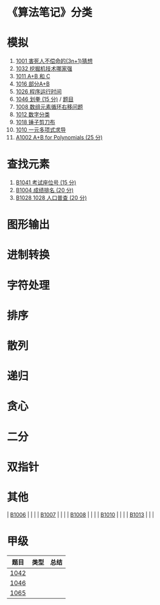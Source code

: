 
# 《算法笔记》分类

# 模拟

1. [1001 害死人不偿命的(3n+1)猜想](b/1001.cpp)
2. [1032 挖掘机技术哪家强](b/1032.cpp)
3. [1011 A+B 和 C](b/1011.cpp)
4. [1016 部分A+B](b/1016.cpp)
5. [1026 程序运行时间](b/1026.cpp)
6. [1046 划拳 (15 分)](b/1046.cpp) / [题目](https://pintia.cn/problem-sets/994805260223102976/problems/994805277847568384)
7. [1008 数组元素循环右移问题](b/1008.cpp)
8. [1012 数字分类](b/1012.cpp)
9. [1018 锤子剪刀布](b/1018.cpp)
10. [1010 一元多项式求导](b/1010.cpp)
11. [A1002 A+B for Polynomials (25 分)](a/1002.cpp)

# 查找元素

1. [B1041 考试座位号 (15 分)](b/1041.cpp)
2. [B1004 成绩排名 (20 分)](b/1004.cpp)
3. [B1028 1028 人口普查 (20 分)](b/1028.cpp)

# 图形输出

# 进制转换

# 字符处理

# 排序

# 散列

# 递归

# 贪心

# 二分

# 双指针

# 其他


| [B1006](pat/b1006.md) |       |       |
| [B1007](pat/b1007.md) |       |       |
| [B1008](pat/b1008.md) |       |       |
| [B1010](pat/b1010.md) |       |       |
| [B1013](pat/b1013.md) |       |       |


# 甲级

|         题目         | 类型  | 总结  |
| :------------------: | :---: | :---: |
| [1042](pat/a1042.md) |       |       |
| [1046](pat/a1046.md) |       |       |
| [1065](pat/a1065.md) |       |       |